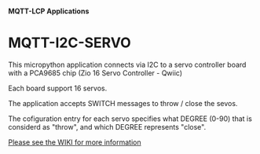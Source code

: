 
#### MQTT-LCP Applications

# MQTT-I2C-SERVO

This micropython application connects via I2C to a servo controller board with a PCA9685 chip (Zio 16 Servo Controller - Qwiic)

Each board support 16 servos.

The application accepts SWITCH messages to throw / close the sevos.

The cofiguration entry for each servo specifies what DEGREE (0-90) that is considerd as "throw", and which DEGREE represents "close".


[Please see the WIKI for more information](https://github.com/rphughespa/mqtt-lcp/wiki)
